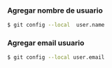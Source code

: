 ### Agregar nombre de usuario

```sh 
$ git config --local  user.name
```

### Agregar email usuario

```sh 
$ git config --local user.email
```